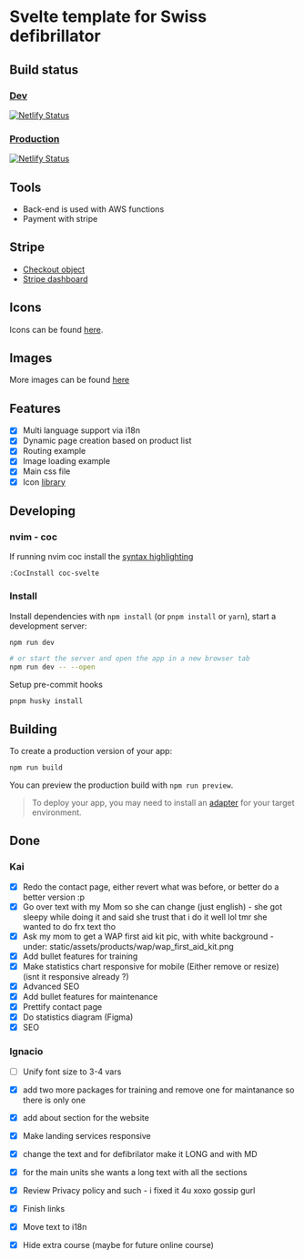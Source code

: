# Svelte template for Swiss defibrillator

## Build status

### [Dev](https://swissdef-dev.netlify.app/)

[![Netlify Status](https://api.netlify.com/api/v1/badges/09a4faed-2586-4085-a8a1-64236f6041a7/deploy-status)](https://app.netlify.com/sites/swissdef-dev/deploys)

### [Production](http://swissdefibrillator.com/)

[![Netlify Status](https://api.netlify.com/api/v1/badges/0d33cc27-a405-420a-94c9-23d30a836304/deploy-status)](https://app.netlify.com/sites/swissdefibrillator/deploys)

## Tools

- Back-end is used with AWS functions
- Payment with stripe

## Stripe

- [Checkout object](https://docs.stripe.com/api/checkout/sessions/object)
- [Stripe dashboard](https://dashboard.stripe.com/)

## Icons

Icons can be found [here](http://icon-sets.iconify.design).

## Images

More images can be found [here](https://mega.nz/folder/tKdHVJ5D#g1wS8E-bZsXK3kLAW8-uBQ)

## Features

- [x] Multi language support via i18n
- [x] Dynamic page creation based on product list
- [x] Routing example
- [x] Image loading example
- [x] Main css file
- [x] Icon [library](https://iconify.design/docs/usage/svg/unplugin/)

## Developing

### nvim - coc

If running nvim coc install the [syntax highlighting](https://github.com/coc-extensions/coc-svelte)

```
:CocInstall coc-svelte
```

### Install

Install dependencies with `npm install` (or `pnpm install` or `yarn`), start a development server:

```bash
npm run dev

# or start the server and open the app in a new browser tab
npm run dev -- --open
```

Setup pre-commit hooks

`pnpm husky install`

## Building

To create a production version of your app:

```bash
npm run build
```

You can preview the production build with `npm run preview`.

> To deploy your app, you may need to install an [adapter](https://kit.svelte.dev/docs/adapters) for your target environment.

## Done

### Kai

- [x] Redo the contact page, either revert what was before, or better do a better version :p
- [x] Go over text with my Mom so she can change (just english) - she got sleepy while doing it and said she trust that i do it well lol tmr she wanted to do frx text tho
- [x] Ask my mom to get a WAP first aid kit pic, with white background - under: static/assets/products/wap/wap_first_aid_kit.png
- [x] Add bullet features for training
- [x] Make statistics chart responsive for mobile (Either remove or resize) (isnt it responsive already ?)
- [x] Advanced SEO
- [x] Add bullet features for maintenance
- [x] Prettify contact page
- [x] Do statistics diagram (Figma)
- [x] SEO

### Ignacio

- [ ] Unify font size to 3-4 vars
- [x] add two more packages for training and remove one for maintanance so there is only one
- [x] add about section for the website
- [x] Make landing services responsive
- [x] change the text and for defibrilator make it LONG and with MD
- [x] for the main units she wants a long text with all the sections
- [x] Review Privacy policy and such - i fixed it 4u xoxo gossip gurl
- [x] Finish links
- [x] Move text to i18n
- [x] Hide extra course (maybe for future online course)


